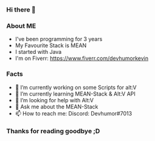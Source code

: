 ### Hi there 👋

### About ME

- I've been programming for 3 years
- My Favourite Stack is MEAN
- I started with Java
- I'm on Fiverr: https://www.fiverr.com/devhumorkevin

### Facts

- 🔭 I’m currently working on some Scripts for alt:V
- 🌱 I’m currently learning MEAN-Stack & Alt:V API
- 🤔 I’m looking for help with Alt:V 
- 💬 Ask me about the MEAN-Stack
- 📫 How to reach me: Discord: Devhumor#7013

### Thanks for reading goodbye ;D
